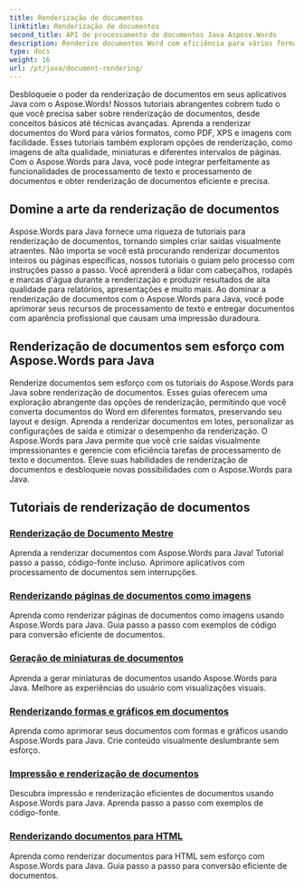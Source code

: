 ```yaml
---
title: Renderização de documentos
linktitle: Renderização de documentos
second_title: API de processamento de documentos Java Aspose.Words
description: Renderize documentos Word com eficiência para vários formatos em Java com Aspose.Words! Domine a renderização de documentos para saídas profissionais.
type: docs
weight: 16
url: /pt/java/document-rendering/
---
```


Desbloqueie o poder da renderização de documentos em seus aplicativos Java com o Aspose.Words! Nossos tutoriais abrangentes cobrem tudo o que você precisa saber sobre renderização de documentos, desde conceitos básicos até técnicas avançadas. Aprenda a renderizar documentos do Word para vários formatos, como PDF, XPS e imagens com facilidade. Esses tutoriais também exploram opções de renderização, como imagens de alta qualidade, miniaturas e diferentes intervalos de páginas. Com o Aspose.Words para Java, você pode integrar perfeitamente as funcionalidades de processamento de texto e processamento de documentos e obter renderização de documentos eficiente e precisa.

## Domine a arte da renderização de documentos

Aspose.Words para Java fornece uma riqueza de tutoriais para renderização de documentos, tornando simples criar saídas visualmente atraentes. Não importa se você está procurando renderizar documentos inteiros ou páginas específicas, nossos tutoriais o guiam pelo processo com instruções passo a passo. Você aprenderá a lidar com cabeçalhos, rodapés e marcas d'água durante a renderização e produzir resultados de alta qualidade para relatórios, apresentações e muito mais. Ao dominar a renderização de documentos com o Aspose.Words para Java, você pode aprimorar seus recursos de processamento de texto e entregar documentos com aparência profissional que causam uma impressão duradoura.

## Renderização de documentos sem esforço com Aspose.Words para Java

Renderize documentos sem esforço com os tutoriais do Aspose.Words para Java sobre renderização de documentos. Esses guias oferecem uma exploração abrangente das opções de renderização, permitindo que você converta documentos do Word em diferentes formatos, preservando seu layout e design. Aprenda a renderizar documentos em lotes, personalizar as configurações de saída e otimizar o desempenho da renderização. O Aspose.Words para Java permite que você crie saídas visualmente impressionantes e gerencie com eficiência tarefas de processamento de texto e documentos. Eleve suas habilidades de renderização de documentos e desbloqueie novas possibilidades com o Aspose.Words para Java.

## Tutoriais de renderização de documentos
### [ Renderização de Documento Mestre](./master-document-rendering/)
Aprenda a renderizar documentos com Aspose.Words para Java! Tutorial passo a passo, código-fonte incluso. Aprimore aplicativos com processamento de documentos sem interrupções.
### [Renderizando páginas de documentos como imagens](./rendering-document-pages-images/)
Aprenda como renderizar páginas de documentos como imagens usando Aspose.Words para Java. Guia passo a passo com exemplos de código para conversão eficiente de documentos.
### [Geração de miniaturas de documentos](./document-thumbnail-generation/)
Aprenda a gerar miniaturas de documentos usando Aspose.Words para Java. Melhore as experiências do usuário com visualizações visuais.
### [Renderizando formas e gráficos em documentos](./rendering-shapes-graphics/)
Aprenda como aprimorar seus documentos com formas e gráficos usando Aspose.Words para Java. Crie conteúdo visualmente deslumbrante sem esforço.
### [Impressão e renderização de documentos](./document-printing-rendering/)
Descubra impressão e renderização eficientes de documentos usando Aspose.Words para Java. Aprenda passo a passo com exemplos de código-fonte.
### [Renderizando documentos para HTML](./rendering-documents-html/)
Aprenda como renderizar documentos para HTML sem esforço com Aspose.Words para Java. Guia passo a passo para conversão eficiente de documentos.